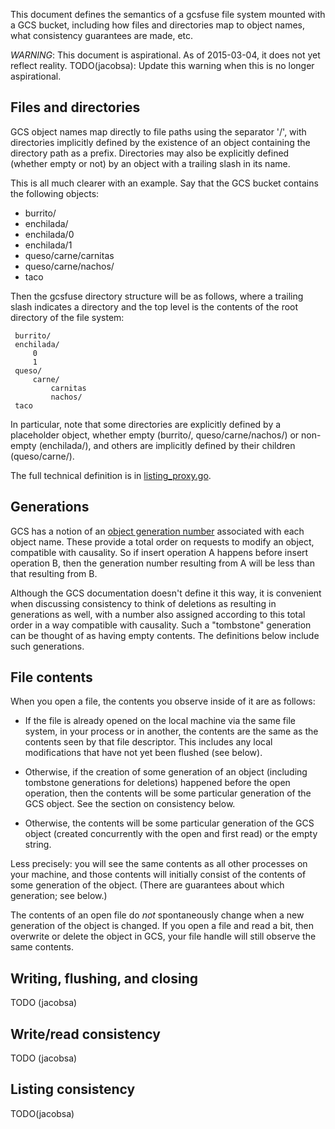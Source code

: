This document defines the semantics of a gcsfuse file system mounted with a GCS
bucket, including how files and directories map to object names, what
consistency guarantees are made, etc.

*WARNING*: This document is aspirational. As of 2015-03-04, it does not yet
reflect reality. TODO(jacobsa): Update this warning when this is no longer
aspirational.

## Files and directories

GCS object names map directly to file paths using the separator '/', with
directories implicitly defined by the existence of an object containing the
directory path as a prefix. Directories may also be explicitly defined (whether
empty or not) by an object with a trailing slash in its name.

This is all much clearer with an example. Say that the GCS bucket contains the
following objects:

*   burrito/
*   enchilada/
*   enchilada/0
*   enchilada/1
*   queso/carne/carnitas
*   queso/carne/nachos/
*   taco

Then the gcsfuse directory structure will be as follows, where a trailing slash
indicates a directory and the top level is the contents of the root directory
of the file system:

     burrito/
     enchilada/
         0
         1
     queso/
         carne/
             carnitas
             nachos/
     taco

In particular, note that some directories are explicitly defined by a
placeholder object, whether empty (burrito/, queso/carne/nachos/) or non-empty
(enchilada/), and others are implicitly defined by their children
(queso/carne/).

The full technical definition is in [listing_proxy.go][].

[listing_proxy.go]: https://github.com/jacobsa/gcsfuse/blob/bb13286d818c6fd76262bf559f1a386c109f3638/gcsproxy/listing_proxy.go#L33-L81


## Generations

GCS has a notion of an [object generation number][generations] associated with
each object name. These provide a total order on requests to modify an object,
compatible with causality. So if insert operation A happens before insert
operation B, then the generation number resulting from A will be less than that
resulting from B.

Although the GCS documentation doesn't define it this way, it is convenient
when discussing consistency to think of deletions as resulting in generations
as well, with a number also assigned according to this total order in a way
compatible with causality. Such a "tombstone" generation can be thought of as
having empty contents. The definitions below include such generations.

[generations]: https://cloud.google.com/storage/docs/generations-preconditions


## File contents

When you open a file, the contents you observe inside of it are as follows:

*   If the file is already opened on the local machine via the same file system,
    in your process or in another, the contents are the same as the contents
    seen by that file descriptor. This includes any local modifications that
    have not yet been flushed (see below).

*   Otherwise, if the creation of some generation of an object (including
    tombstone generations for deletions) happened before the open operation,
    then the contents will be some particular generation of the GCS object. See
    the section on consistency below.

*   Otherwise, the contents will be some particular generation of the GCS
    object (created concurrently with the open and first read) or the empty
    string.

Less precisely: you will see the same contents as all other processes on your
machine, and those contents will initially consist of the contents of some
generation of the object. (There are guarantees about which generation; see
below.)

The contents of an open file do *not* spontaneously change when a new
generation of the object is changed. If you open a file and read a bit, then
overwrite or delete the object in GCS, your file handle will still observe the
same contents.


## Writing, flushing, and closing

TODO (jacobsa)


## Write/read consistency

TODO (jacobsa)


## Listing consistency

TODO(jacobsa)
